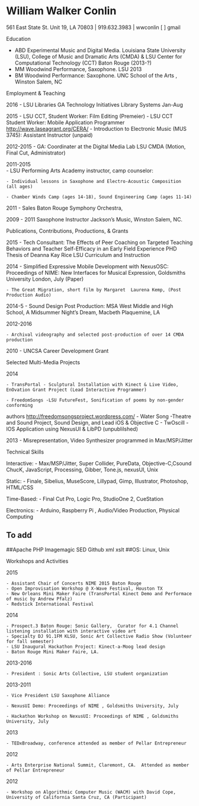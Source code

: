 # William Walker Conlin
561 East State St. Unit 19, LA 70803 | 919.632.3983 | wwconlin [   ] gmail 

Education

- ABD	Experimental Music and Digital Media. Louisiana State University (LSU), College of Music and Dramatic Arts (CMDA) & LSU Center for Computational Technology (CCT) Baton Rouge (2013-?)
- MM 	Woodwind Performance, Saxophone. LSU 2013
- BM	Woodwind Performance: Saxophone. UNC School of the Arts , Winston Salem, NC

Employment & Teaching

2016
    - LSU Libraries GA Technology Initiatives Library Systems Jan-Aug

2015
    - LSU CCT, Student Worker: Film Editing (Premeier)
    - LSU CCT Student Worker: Mobile Application Programmer http://wave.laseagrant.org/CERA/
    - Introduction to Electronic Music (MUS 3745): Assistant Instructor (unpaid)

2012-2015
	- GA: Coordinater at the Digital Media Lab LSU CMDA (Motion, Final Cut, Administrator)

2011-2015	
	- LSU Performing Arts Academy instructor, camp counselor: 
	
	- Individual lessons in Saxophone and Electro-Acoustic Composition (all ages)
	
	- Chamber Winds Camp (ages 14-18), Sound Engineering Camp (ages 11-14)


2011
	- Sales Baton Rouge Symphony Orchestra,  

2009
	 - 2011	Saxophone Instructor Jackson’s Music, Winston Salem, NC. 


Publications, Contributions, Productions, & Grants


2015
	- Tech Consultant: The Effects of Peer Coaching on Targeted Teaching Behaviors and Teacher Self-Efficacy in an Early Field Experience PHD Thesis of Deanna Kay Rice LSU Curriculum and Instruction

2014
	- Simplified Expressive Mobile Development with NexusOSC: Proceedings of NIME: New Interfaces
for Musical Expression, Goldsmiths University London, July (Paper)


	- The Great Migration, short film by Margaret  Laurena Kemp, (Post Production Audio)

2014-5
	- Sound Design Post Production: 
		MSA West Middle and High School, A Midsummer Night’s Dream, Macbeth
 Plaquemine, LA

2012-2016

	- Archival videography and selected post-production of over 14 CMDA  production

2010
	- UNCSA Career Development Grant

Selected Multi-Media Projects

2014

	- TransPortal - Sculptural Installation with Kinect & Live Video, EnOvation Grant Project (Lead Interactive Programmer)

	- FreedomSongs -LSU FutureFest, Sonification of poems by non-gender conforming 
authors http://freedomsongsproject.wordpress.com/
	- Water Song -Theatre and Sound Project, Sound Design, and Lead iOS & Objective C 
	- TwOscill - IOS Application using NexusUI & LibPD (unpublilshed)

2013
	- Misrepresentation, Video Synthesizer programmed in Max/MSP/Jitter 


Technical Skills


Interactive:
	- Max/MSP/Jitter, Super Collider, PureData, Objective-C,Csound ChucK, JavaScript, Processing, Gibber, Tone.js, nexusUI, Unix

Static:
	- Finale, Sibelius, MuseScore, Lillypad, Gimp, Illustrator, Photoshop, HTML/CSS

Time-Based:
	- Final Cut Pro, Logic Pro, StudioOne 2, CueStation

Electronics:
	- Arduino, Raspberry Pi , Audio/Video Production, Physical Computing

## To add
##Apache PHP Imagemagic SED Github xml xslt 
##OS: Linux, Unix


Workshops and Activities


2015

	- Assistant Chair of Concerts NIME 2015 Baton Rouge
	- Open Improvisation Workshop @ X-Wave Festival, Houston TX
	- New Orleans Mini Maker Faire (TransPortal Kinect Demo and Performace of music by Andrew Pfalz)
	- Redstick International Festival
	
2014

	- Prospect.3 Baton Rouge: Sonic Gallery,  Curator for 4.1 Channel listening installation with interactive video art
	- Specialty DJ 91.1FM KLSU, Sonic Art Collective Radio Show (Volunteer for fall semester) 
	- LSU Inaugural Hackathon Project: Kinect-a-Moog lead design
	- Baton Rouge Mini Maker Faire, LA.

2013-2016

	- President : Sonic Arts Collective, LSU student organization 

2013-2011

	- Vice President LSU Saxophone Alliance
	
	- NexusUI Demo: Proceedings of NIME , Goldsmiths University, July
	
	- Hackathon Workshop on NexusUI: Proceedings of NIME , Goldsmiths University, July

2013

	- TEDxBroadway, conference attended as member of Pellar Entrepreneur	

2012

	- Arts Enterprise National Summit, Claremont, CA.  Attended as member of Pellar Entrepreneur

2012

	- Workshop on Algorithmic Computer Music (WACM) with David Cope, University of California Santa Cruz, CA (Participant)